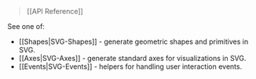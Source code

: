> [[API Reference]]

See one of:

* [[Shapes|SVG-Shapes]] - generate geometric shapes and primitives in SVG.
* [[Axes|SVG-Axes]] - generate standard axes for visualizations in SVG.
* [[Events|SVG-Events]] - helpers for handling user interaction events.
